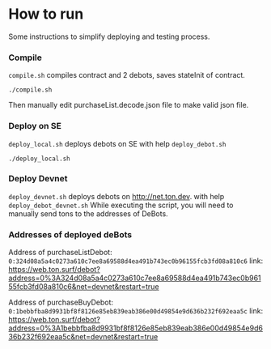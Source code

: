 # How to run
Some instructions to simplify deploying and testing process.

### Compile
`compile.sh` compiles contract and 2 debots, saves stateInit of contract.
```
./compile.sh
```
Then manually edit purchaseList.decode.json file to make valid json file.

### Deploy on SE
`deploy_local.sh` deploys debots on SE with help `deploy_debot.sh`
```
./deploy_local.sh
```

### Deploy Devnet
`deploy_devnet.sh` deploys debots on http://net.ton.dev. with help `deploy_debot_devnet.sh`
While executing the script, you will need to manually send tons to the addresses of DeBots.

### Addresses of deployed deBots
Address of purchaseListDebot:
`0:324d08a5a4c0273a610c7ee8a69588d4ea491b743ec0b96155fcb3fd08a810c6`
link: https://web.ton.surf/debot?address=0%3A324d08a5a4c0273a610c7ee8a69588d4ea491b743ec0b96155fcb3fd08a810c6&net=devnet&restart=true

Address of purchaseBuyDebot:
`0:1bebbfba8d9931bf8f8126e85eb839eab386e00d49854e9d636b232f692eaa5c`
link: https://web.ton.surf/debot?address=0%3A1bebbfba8d9931bf8f8126e85eb839eab386e00d49854e9d636b232f692eaa5c&net=devnet&restart=true
